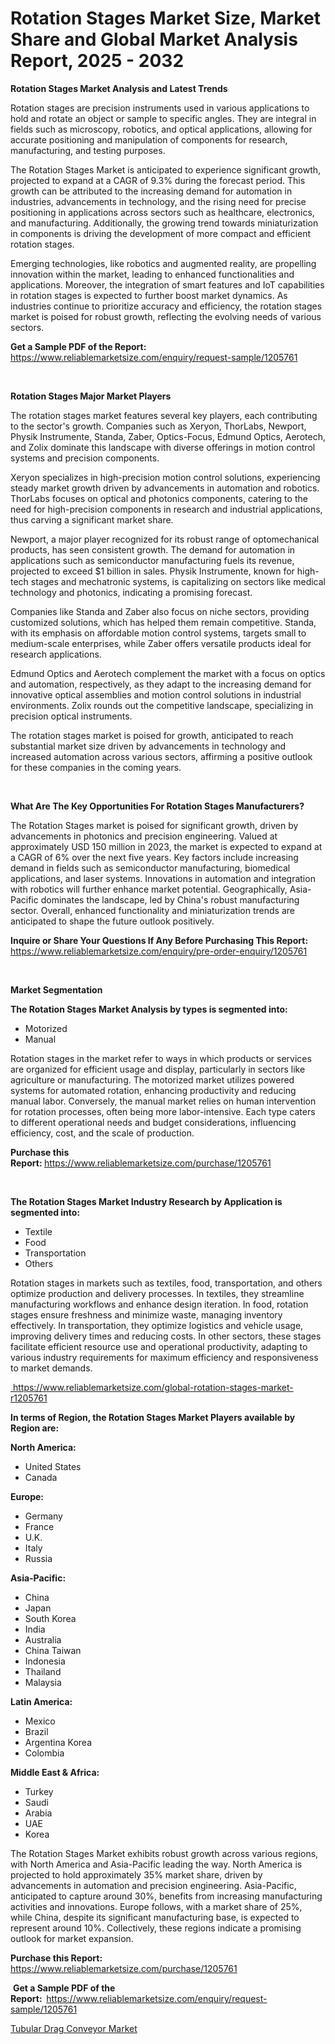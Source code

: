 <p><h1>Rotation Stages Market Size, Market Share and Global Market Analysis Report, 2025 - 2032</h1></p><p><strong>Rotation Stages Market Analysis and Latest Trends</strong></p>
<p><p>Rotation stages are precision instruments used in various applications to hold and rotate an object or sample to specific angles. They are integral in fields such as microscopy, robotics, and optical applications, allowing for accurate positioning and manipulation of components for research, manufacturing, and testing purposes.</p><p>The Rotation Stages Market is anticipated to experience significant growth, projected to expand at a CAGR of 9.3% during the forecast period. This growth can be attributed to the increasing demand for automation in industries, advancements in technology, and the rising need for precise positioning in applications across sectors such as healthcare, electronics, and manufacturing. Additionally, the growing trend towards miniaturization in components is driving the development of more compact and efficient rotation stages.</p><p>Emerging technologies, like robotics and augmented reality, are propelling innovation within the market, leading to enhanced functionalities and applications. Moreover, the integration of smart features and IoT capabilities in rotation stages is expected to further boost market dynamics. As industries continue to prioritize accuracy and efficiency, the rotation stages market is poised for robust growth, reflecting the evolving needs of various sectors.</p></p>
<p><strong>Get a Sample PDF of the Report:&nbsp;</strong> <a href="https://www.reliablemarketsize.com/enquiry/request-sample/1205761?utm_campaign=2233&utm_medium=2&utm_source=Github&utm_content=ia&utm_term=19022025&utm_id=rotation-stages">https://www.reliablemarketsize.com/enquiry/request-sample/1205761</a></p>
<p>&nbsp;</p>
<p><strong>Rotation Stages Major Market Players</strong></p>
<p><p>The rotation stages market features several key players, each contributing to the sector's growth. Companies such as Xeryon, ThorLabs, Newport, Physik Instrumente, Standa, Zaber, Optics-Focus, Edmund Optics, Aerotech, and Zolix dominate this landscape with diverse offerings in motion control systems and precision components.</p><p>Xeryon specializes in high-precision motion control solutions, experiencing steady market growth driven by advancements in automation and robotics. ThorLabs focuses on optical and photonics components, catering to the need for high-precision components in research and industrial applications, thus carving a significant market share.</p><p>Newport, a major player recognized for its robust range of optomechanical products, has seen consistent growth. The demand for automation in applications such as semiconductor manufacturing fuels its revenue, projected to exceed $1 billion in sales. Physik Instrumente, known for high-tech stages and mechatronic systems, is capitalizing on sectors like medical technology and photonics, indicating a promising forecast.</p><p>Companies like Standa and Zaber also focus on niche sectors, providing customized solutions, which has helped them remain competitive. Standa, with its emphasis on affordable motion control systems, targets small to medium-scale enterprises, while Zaber offers versatile products ideal for research applications.</p><p>Edmund Optics and Aerotech complement the market with a focus on optics and automation, respectively, as they adapt to the increasing demand for innovative optical assemblies and motion control solutions in industrial environments. Zolix rounds out the competitive landscape, specializing in precision optical instruments.</p><p>The rotation stages market is poised for growth, anticipated to reach substantial market size driven by advancements in technology and increased automation across various sectors, affirming a positive outlook for these companies in the coming years.</p></p>
<p>&nbsp;</p>
<p><strong>What Are The Key Opportunities For Rotation Stages Manufacturers?</strong></p>
<p><p>The Rotation Stages market is poised for significant growth, driven by advancements in photonics and precision engineering. Valued at approximately USD 150 million in 2023, the market is expected to expand at a CAGR of 6% over the next five years. Key factors include increasing demand in fields such as semiconductor manufacturing, biomedical applications, and laser systems. Innovations in automation and integration with robotics will further enhance market potential. Geographically, Asia-Pacific dominates the landscape, led by China's robust manufacturing sector. Overall, enhanced functionality and miniaturization trends are anticipated to shape the future outlook positively.</p></p>
<p><strong>Inquire or Share Your Questions If Any Before Purchasing This Report:</strong> <a href="https://www.reliablemarketsize.com/enquiry/pre-order-enquiry/1205761?utm_campaign=2233&utm_medium=2&utm_source=Github&utm_content=ia&utm_term=19022025&utm_id=rotation-stages">https://www.reliablemarketsize.com/enquiry/pre-order-enquiry/1205761</a></p>
<p>&nbsp;</p>
<p><strong>Market Segmentation</strong></p>
<p><strong>The Rotation Stages Market Analysis by types is segmented into:</strong></p>
<p><ul><li>Motorized</li><li>Manual</li></ul></p>
<p><p>Rotation stages in the market refer to ways in which products or services are organized for efficient usage and display, particularly in sectors like agriculture or manufacturing. The motorized market utilizes powered systems for automated rotation, enhancing productivity and reducing manual labor. Conversely, the manual market relies on human intervention for rotation processes, often being more labor-intensive. Each type caters to different operational needs and budget considerations, influencing efficiency, cost, and the scale of production.</p></p>
<p><strong>Purchase this Report:&nbsp;</strong><a href="https://www.reliablemarketsize.com/purchase/1205761?utm_campaign=2233&utm_medium=2&utm_source=Github&utm_content=ia&utm_term=19022025&utm_id=rotation-stages">https://www.reliablemarketsize.com/purchase/1205761</a></p>
<p>&nbsp;</p>
<p><strong>The Rotation Stages Market Industry Research by Application is segmented into:</strong></p>
<p><ul><li>Textile</li><li>Food</li><li>Transportation</li><li>Others</li></ul></p>
<p><p>Rotation stages in markets such as textiles, food, transportation, and others optimize production and delivery processes. In textiles, they streamline manufacturing workflows and enhance design iteration. In food, rotation stages ensure freshness and minimize waste, managing inventory effectively. In transportation, they optimize logistics and vehicle usage, improving delivery times and reducing costs. In other sectors, these stages facilitate efficient resource use and operational productivity, adapting to various industry requirements for maximum efficiency and responsiveness to market demands.</p></p>
<p><a href="https://www.reliablemarketsize.com/global-rotation-stages-market-r1205761?utm_campaign=2233&utm_medium=2&utm_source=Github&utm_content=ia&utm_term=19022025&utm_id=rotation-stages">&nbsp;https://www.reliablemarketsize.com/global-rotation-stages-market-r1205761</a></p>
<p><strong>In terms of Region, the Rotation Stages Market Players available by Region are:</strong></p>
<p>
    <p> <strong> North America: </strong>
        <ul>
            <li>United States</li>
            <li>Canada</li>
        </ul>
        </p> 
    <p> <strong> Europe: </strong>
        <ul>
            <li>Germany</li>
            <li>France</li>
            <li>U.K.</li>
            <li>Italy</li>
            <li>Russia</li>
        </ul>
        </p> 
    <p> <strong> Asia-Pacific: </strong>
        <ul>
            <li>China</li>
            <li>Japan</li>
            <li>South Korea</li>
            <li>India</li>
            <li>Australia</li>
            <li>China Taiwan</li>
            <li>Indonesia</li>
            <li>Thailand</li>
            <li>Malaysia</li>
        </ul>
        </p> 
    <p> <strong> Latin America: </strong>
        <ul>
            <li>Mexico</li>
            <li>Brazil</li>
            <li>Argentina Korea</li>
            <li>Colombia</li>
        </ul>
        </p> 
    <p> <strong> Middle East & Africa: </strong>
        <ul>
            <li>Turkey</li>
            <li>Saudi</li>
            <li>Arabia</li>
            <li>UAE</li>
            <li>Korea</li>
        </ul>
    </p>
    </p>
<p><p>The Rotation Stages Market exhibits robust growth across various regions, with North America and Asia-Pacific leading the way. North America is projected to hold approximately 35% market share, driven by advancements in automation and precision engineering. Asia-Pacific, anticipated to capture around 30%, benefits from increasing manufacturing activities and innovations. Europe follows, with a market share of 25%, while China, despite its significant manufacturing base, is expected to represent around 10%. Collectively, these regions indicate a promising outlook for market expansion.</p></p>
<p><strong>Purchase this Report: </strong><a href="https://www.reliablemarketsize.com/purchase/1205761?utm_campaign=2233&utm_medium=2&utm_source=Github&utm_content=ia&utm_term=19022025&utm_id=rotation-stages">https://www.reliablemarketsize.com/purchase/1205761</a></p>
<p>&nbsp;<strong>Get a Sample PDF of the Report:&nbsp;&nbsp;</strong><a href="https://www.reliablemarketsize.com/enquiry/request-sample/1205761?utm_campaign=2233&utm_medium=2&utm_source=Github&utm_content=ia&utm_term=19022025&utm_id=rotation-stages">https://www.reliablemarketsize.com/enquiry/request-sample/1205761</a></p>
<p><strong></strong></p>
<p><p><a href="https://github.com/kathiestrine5ty/Market-Research-Report-List-1/blob/main/tubular-drag-conveyor-market.md?utm_campaign=2233&utm_medium=2&utm_source=Github&utm_content=ia&utm_term=19022025&utm_id=rotation-stages">Tubular Drag Conveyor Market</a></p></p>
